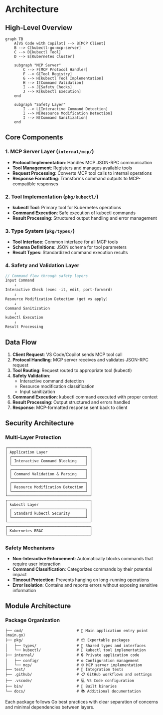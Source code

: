 # Architecture

## High-Level Overview

```mermaid
graph TB
    A[VS Code with Copilot] --> B[MCP Client]
    B --> C[kubectl-go-mcp-server]
    C --> D[kubectl Tool]
    D --> E[Kubernetes Cluster]

    subgraph "MCP Server"
        C --> F[MCP Protocol Handler]
        F --> G[Tool Registry]
        G --> H[kubectl Tool Implementation]
        H --> I[Command Validation]
        I --> J[Safety Checks]
        J --> K[kubectl Execution]
    end

    subgraph "Safety Layer"
        I --> L[Interactive Command Detection]
        I --> M[Resource Modification Detection]
        I --> N[Command Sanitization]
    end
```

## Core Components

### 1. **MCP Server Layer** (`internal/mcp/`)

- **Protocol Implementation**: Handles MCP JSON-RPC communication
- **Tool Management**: Registers and manages available tools
- **Request Processing**: Converts MCP tool calls to internal operations
- **Response Formatting**: Transforms command outputs to MCP-compatible responses

### 2. **Tool Implementation** (`pkg/kubectl/`)

- **kubectl Tool**: Primary tool for Kubernetes operations
- **Command Execution**: Safe execution of kubectl commands
- **Result Processing**: Structured output handling and error management

### 3. **Type System** (`pkg/types/`)

- **Tool Interface**: Common interface for all MCP tools
- **Schema Definitions**: JSON schema for tool parameters
- **Result Types**: Standardized command execution results

### 4. **Safety and Validation Layer**

```go
// Command flow through safety layers
Input Command
    ↓
Interactive Check (exec -it, edit, port-forward)
    ↓
Resource Modification Detection (get vs apply)
    ↓
Command Sanitization
    ↓
kubectl Execution
    ↓
Result Processing
```

## Data Flow

1. **Client Request**: VS Code/Copilot sends MCP tool call
2. **Protocol Handling**: MCP server receives and validates JSON-RPC request
3. **Tool Routing**: Request routed to appropriate tool (kubectl)
4. **Safety Validation**:
   - Interactive command detection
   - Resource modification classification
   - Input sanitization
5. **Command Execution**: kubectl command executed with proper context
6. **Result Processing**: Output structured and errors handled
7. **Response**: MCP-formatted response sent back to client

## Security Architecture

### Multi-Layer Protection

```
┌─────────────────────────────────────┐
│ Application Layer                   │
│ ┌─────────────────────────────────┐ │
│ │ Interactive Command Blocking    │ │
│ └─────────────────────────────────┘ │
│ ┌─────────────────────────────────┐ │
│ │ Command Validation & Parsing    │ │
│ └─────────────────────────────────┘ │
│ ┌─────────────────────────────────┐ │
│ │ Resource Modification Detection │ │
│ └─────────────────────────────────┘ │
└─────────────────────────────────────┘
┌─────────────────────────────────────┐
│ kubectl Layer                       │
│ ┌─────────────────────────────────┐ │
│ │ Standard kubectl Security       │ │
│ └─────────────────────────────────┘ │
└─────────────────────────────────────┘
┌─────────────────────────────────────┐
│ Kubernetes RBAC                     │
└─────────────────────────────────────┘
```

### Safety Mechanisms

- **Non-Interactive Enforcement**: Automatically blocks commands that require user interaction
- **Command Classification**: Categorizes commands by their potential impact
- **Timeout Protection**: Prevents hanging on long-running operations
- **Error Isolation**: Contains and reports errors without exposing sensitive information

## Module Architecture

### Package Organization

```
├── cmd/                        # 🚀 Main application entry point (main.go)
├── pkg/                        # 📦 Exportable packages
│   ├── types/                  # 🔧 Shared types and interfaces
│   └── kubectl/                # 🎯 kubectl tool implementation
├── internal/                   # 🔒 Private application code
│   ├── config/                 # ⚙️ Configuration management
│   └── mcp/                    # 🌐 MCP server implementation
├── test/                       # 🧪 Integration tests
├── .github/                    # 📋 GitHub workflows and settings
├── .vscode/                    # 💻 VS Code configuration
├── bin/                        # 📁 Built binaries
└── docs/                       # 📚 Additional documentation
```

Each package follows Go best practices with clear separation of concerns and minimal dependencies between layers.

